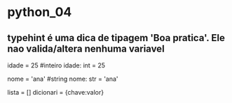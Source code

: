 # python_04

## typehint é uma dica de tipagem 'Boa pratica'. Ele nao valida/altera nenhuma variavel 

idade = 25 #inteiro
idade: int = 25

nome = 'ana' #string
nome: str = 'ana'

lista = []
dicionari = {chave:valor}
